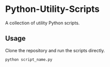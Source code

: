 # Python-Utility-Scripts

A collection of utility Python scripts.

## Usage

Clone the repository and run the scripts directly.

```bash
python script_name.py
```
